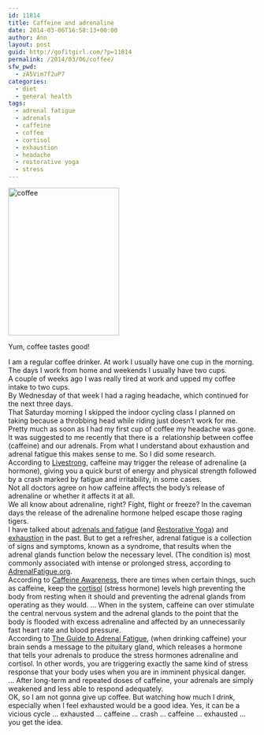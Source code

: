 ```yaml
---
id: 11814
title: Caffeine and adrenaline
date: 2014-03-06T16:58:13+00:00
author: Ann
layout: post
guid: http://gofitgirl.com/?p=11814
permalink: /2014/03/06/coffee/
sfw_pwd:
  - zA5Vim7f2uP7
categories:
  - diet
  - general health
tags:
  - adrenal fatigue
  - adrenals
  - caffeine
  - coffee
  - cortisol
  - exhaustion
  - headache
  - restorative yoga
  - stress
---
```

<div id="attachment_11815" style="width: 235px" class="wp-caption alignleft">
  <a href="http://gofitgirl.com/2014/03/coffee/1528556_10151818775326574_1148887459_n/" rel="attachment wp-att-11815"><img class="size-medium wp-image-11815" src="http://gofitgirl.com/wp-content/uploads/2014/02/1528556_10151818775326574_1148887459_n-225x300.jpg" alt="coffee" width="225" height="300" /></a>
  
  <p class="wp-caption-text">
    Yum, coffee tastes good!
  </p>
</div>

  
I am a regular coffee drinker. At work I usually have one cup in the morning. The days I work from home and weekends I usually have two cups.  
A couple of weeks ago I was really tired at work and upped my coffee intake to two cups.  
By Wednesday of that week I had a raging headache, which continued for the next three days.  
That Saturday morning I skipped the indoor cycling class I planned on taking because a throbbing head while riding just doesn&#8217;t work for me.  
Pretty much as soon as I had my first cup of coffee my headache was gone.  
It was suggested to me recently that there is a  relationship between coffee (caffeine) and our adrenals. From what I understand about exhaustion and adrenal fatigue this makes sense to me. So I did some research.  
According to [Livestrong](http://www.livestrong.com/article/530337-does-coffee-increase-adrenaline/), caffeine may trigger the release of adrenaline (a hormone), giving you a quick burst of energy and physical strength followed by a crash marked by fatigue and irritability, in some cases.  
Not all doctors agree on how caffeine affects the body&#8217;s release of adrenaline or whether it affects it at all.  
We all know about adrenaline, right? Fight, flight or freeze? In the caveman days the release of the adrenaline hormone helped escape those raging tigers.  
I have talked about [adrenals and fatigue](http://gofitgirl.com/2012/10/giving-my-adrenal-fatigue-some-dessert/) (and [Restorative Yoga](http://gofitgirl.com/2013/11/restorative/)) and [exhaustion](http://gofitgirl.com/2014/02/kind/) in the past. But to get a refresher, adrenal fatigue is a collection of signs and symptoms, known as a syndrome, that results when the adrenal glands function below the necessary level. (The condition is) most commonly associated with intense or prolonged stress, according to [AdrenalFatigue.org](http://www.adrenalfatigue.org/what-is-adrenal-fatigue).  
According to [Caffeine Awareness](http://www.caffeineawareness.org/forum/adrenal_glands.html), there are times when certain things, such as caffeine, keep the [cortisol](http://en.wikipedia.org/wiki/Cortisol) (stress hormone) levels high preventing the body from resting when it should and preventing the adrenal glands from operating as they would. &#8230; When in the system, caffeine can over stimulate the central nervous system and the adrenal glands to the point that the body is flooded with excess adrenaline and affected by an unnecessarily fast heart rate and blood pressure.  
According to [The Guide to Adrenal Fatigue](http://adrenalfatiguesolution.com/caffeine/), (when drinking caffeine) your brain sends a message to the pituitary gland, which releases a hormone that tells your adrenals to produce the stress hormones adrenaline and cortisol. In other words, you are triggering exactly the same kind of stress response that your body uses when you are in imminent physical danger. &#8230; After long-term and repeated doses of caffeine, your adrenals are simply weakened and less able to respond adequately.  
OK, so I am not gonna give up coffee. But watching how much I drink, especially when I feel exhausted would be a good idea. Yes, it can be a vicious cycle &#8230; exhausted &#8230; caffeine &#8230; crash &#8230; caffeine &#8230; exhausted &#8230; you get the idea.